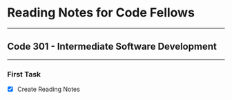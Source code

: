 # Reading Notes for Code Fellows
---

## Code 301 - Intermediate Software Development
---

### First Task
- [x] Create Reading Notes